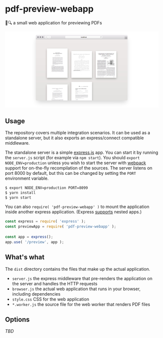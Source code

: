 # pdf-preview-webapp

📄🔍 a small web application for previewing PDFs

[![early screenshot](docs/screenshot.png)](docs/screenshot.jpg)

## Usage

The repository covers multiple integration scenarios. It can be used as a standalone server, but it also exports an express/connect compatible middleware.

The standalone server is a simple [express.js][express] app. You can start it by running the `server.js` script (for example via `npm start`).
You should `export NODE_ENV=production` unless you wish to start the server with [webpack][] support for on-the-fly recompilation of the sources.
The server listens on port 8000 by default, but this can be changed by setting the `PORT` environment variable.

```console
$ export NODE_ENV=production PORT=8099
$ yarn install
$ yarn start
```

You can also `require( 'pdf-preview-webapp' )` to mount the application inside another express application. (Express [supports](http://expressjs.com/en/4x/api.html#app.use) nested apps.)

```js
const express = require( 'express' );
const previewApp = require( 'pdf-preview-webapp' );

const app = express();
app.use( '/preview', app );
```


## What's what

The `dist` directory contains the files that make up the actual application.

- `server.js` the express middleware that pre-renders the application on the server and handles the HTTP requests
- `browser.js` the actual web application that runs in your browser, including dependencies
- `style.css` CSS for the web application
- `*.worker.js` the source file for the web worker that renders PDF files

## Options

_TBD_


[express]: http://expressjs.com
[webpack]: https://webpack.js.org


